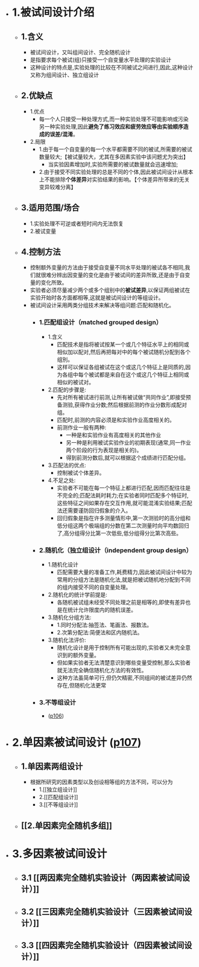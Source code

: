 - # 1.被试间设计介绍
	- ## 1.含义
		- 被试间设计，又叫组间设计、完全随机设计
		- 是指要求每个被试(组)只接受一个自变量水平处理的实验设计
		- 这种设计的特点是,实验处理的比较在不同被试之间进行,因此,这种设计又称为组间设计、独立组设计
	- ## 2.优缺点
		- 1.优点
			- 每一个人只接受一种处理方式,而一种实验处理不可能影响或污染另一种实验处理,因此**避免了练习效应和疲劳效应等由实验顺序造成的误差/混淆**。
		- 2.局限
			- 1.由于每一个自变量的每一个水平都需要不同的被试,所需要的被试数量较大;【被试量较大，尤其在多因素实验中该问题尤为突出】
				- 当实验因素增加时,实验所需要的被试数量就会迅速增加;
			- 2.由于接受不同实验处理的总是不同的个体,因此被试间设计从根本上不能排除**个体差异**对实验结果的影响。【个体差异所带来的无关变异较难分离】
	- ## 3.适用范围/场合
		- 1.实验处理不可逆或者短时间内无法恢复
		- 2.被试变量
	- ## 4.控制方法
		- 控制额外变量的方法由于接受自变量不同水平处理的被试各不相同,我们就很难分辨出因变量的变化是由于被试间的差异所致,还是由于自变量的变化所致。
		- 实验者必须尽量减少两个或多个组别中的**被试差异**,以保证两组被试在实验开始时各方面都相等,这就是被试间设计的等组设计。
		- 被试间设计采用两类分组技术来解决等组问题:匹配和随机化。
			- ### 1.匹配组设计（matched grouped design）
				- 1.含义
					- 匹配技术是指将被试按某一个或几个特征水平上的相同或相似加以配对,然后再把每对中的每个被试随机分配到各个组別。
					- 这样可以保证各组被试在这个或这几个特征上是同质的,因为各组中每个被试都是来自在这个或这几个特征上相同或相似的被试对。
				- 2.匹配的步骤是:
					- 先对所有被试进行前测,让所有被试做“共同作业”,即接受预备测验,获得作业分数;然后根据前测的作业分数形成配对组。
					- 匹配时,前测的内容必须是和实验作业高度相关的。
					- 前测作业一般有两种:
						- 一种是和实验作业有高度相关的其他作业
						- 另一种是利用被试实验作业的初期表现(通常,同一作业两个阶段的行为表现是相关的)。
						- 得到前测分数后,就可以根据这个成绩进行匹配分组。
				- 3.匹配法的优点:
					- 控制被试个体差异。
				- 4.不足之处:
					- 实验者不可能在每一个特征上都进行匹配,因而匹配往往是不完全的;匹配法耗时耗力;在实验者同时匹配多个特征时, 这些特征之间如果存在交互作用,就可能混淆实验结果;匹配法还需要谨防回归假象的介入。
					- 回归假象是指在许多测量情形中,第一次测验时的高分组和低分组这两个极端组的分数在第二次测量时向平均数回归了,高分组得分比第一次低些,低分组得分比第次高些。
			- ### 2.随机化（独立组设计（independent group design）
				- 1.随机化设计
					- 匹配需要大量的准备工作,耗费精力,因此被试间设计中较为常用的分组方法是随机化法,就是把被试随机地分配到不同的组内接受不同的自变量处理。
				- 2.随机化的统计学前提是:
					- 各随机被试组未经受不同处理之前是相等的,即使有差异也是在统计允许限度内的随机误差。
				- 3.随机化分组方法:
					- 1.同时分配法:抽签法、笔画法、报数法。
					- 2.次第分配法:简便法和区内随机法。
				- 3.随机化法评价:
					- 随机化设计是用于控制所有可能出现的,实验者又未完全意识到的额外变量。
					- 但如果实验者无法清楚意识到哪些变量受控制,那么实验者就无法完全确信随机化方法的有效性。
					- 这种方法虽简单可行,但仍欠精密,不同组间的被试差异仍然存在,但随机化法更常
			- ### 3.不等组设计
				- ([p106](zotero://open-pdf/library/items/DYZBXYZ6?page=106&annotation=V9T3EABJ))
- # 2.单因素被试间设计 ([p107](zotero://open-pdf/library/items/DYZBXYZ6?page=107&annotation=NGAV4GZ9))
	- ## 1.单因素两组设计
		- 根据所研究的因素类型以及创设相等组的方法不同，可以分为
			- 1.[[独立组设计]]
			- 2.[[匹配组设计]]
			- 3.[[不等组设计]]
	- ## [[2.单因素完全随机多组]]
- # 3.多因素被试间设计
	- ## 3.1 [[两因素完全随机实验设计（两因素被试间设计）]]
	- ## 3.2 [[三因素完全随机实验设计（三因素被试间设计）]]
	- ## 3.3 [[四因素完全随机实验设计（四因素被试间设计）]]